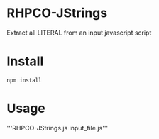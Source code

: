 # RHPCO-JStrings
Extract all LITERAL from an input javascript script

# Install
```npm install```

# Usage
'''RHPCO-JStrings.js input_file.js'''
